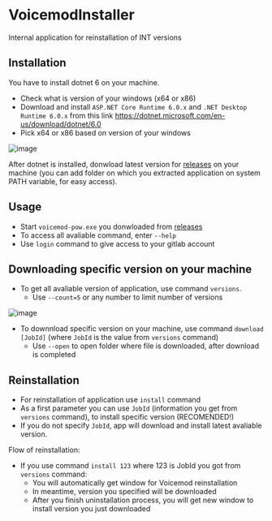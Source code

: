 # VoicemodInstaller

Internal application for reinstallation of INT versions

## Installation

You have to install dotnet 6 on your machine. 

- Check what is version of your windows (x64 or x86)
- Download and install `ASP.NET Core Runtime 6.0.x` and `.NET Desktop Runtime 6.0.x` from this link https://dotnet.microsoft.com/en-us/download/dotnet/6.0
- Pick x64 or x86 based on version of your windows

![image](https://user-images.githubusercontent.com/35331284/170881283-f0fef88b-cd1a-47ad-80b9-9146cb16f61d.png)

After dotnet is installed, donwload latest version for [releases](https://github.com/aco228/VoicemodInstaller/releases) on your machine (you can add folder on which you extracted application on system PATH variable, for easy access).

## Usage

- Start `voicemod-pow.exe` you donwloaded from [releases](https://github.com/aco228/VoicemodInstaller/releases)
- To access all avaliable command, enter `--help`
- Use `login` command to give access to your gitlab account

## Downloading specific version on your machine

- To get all avaliable version of application, use command `versions`.
  - Use `--count=5` or any number to limit number of versions


![image](https://user-images.githubusercontent.com/35331284/170882208-0a85b954-e45e-4559-9576-fcc317be0079.png)

- To downnload specific version on your machine, use command `download [JobId]` (where `JobId` is the value from `versions` command)
  - Use `--open` to open folder where file is downloaded, after download is completed

## Reinstallation

- For reinstallation of application use `install` command
- As a first parameter you can use `JobId` (information you get from `versions` command), to install specific version (RECOMENDED!)
- If you do not specify `JobId`, app will download and install latest avaliable version.

Flow of reinstallation:
- If you use command `install 123` where 123 is JobId you got from `versions` command:
  - You will automatically get window for Voicemod reinstallation
  - In meantime, version you specified will be downloaded
  - After you finish uninstallation process, you will get new window to install version you just downloaded


